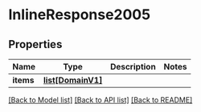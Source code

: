 # InlineResponse2005

## Properties
Name | Type | Description | Notes
------------ | ------------- | ------------- | -------------
**items** | [**list[DomainV1]**](DomainV1.md) |  | 

[[Back to Model list]](../README.md#documentation-for-models) [[Back to API list]](../README.md#documentation-for-api-endpoints) [[Back to README]](../README.md)

